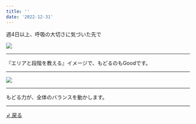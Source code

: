 ```yaml
---
title: ''
date: '2022-12-31'
---
```

週4日以上、呼吸の大切さに気づいた先で

![](/images/1_d_02.jpg)
***
『エリアと段階を教える』イメージで、もどるのもGoodです。
***
![](/images/1_d_02_.jpg)
***
もどる力が、全体のバランスを動かします。
***  
[ ↲ 戻る ](/posts/1-04)
